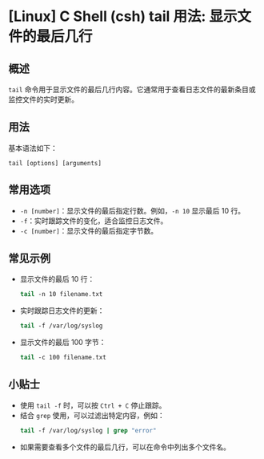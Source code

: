 # [Linux] C Shell (csh) tail 用法: 显示文件的最后几行

## 概述
`tail` 命令用于显示文件的最后几行内容。它通常用于查看日志文件的最新条目或监控文件的实时更新。

## 用法
基本语法如下：
```
tail [options] [arguments]
```

## 常用选项
- `-n [number]`：显示文件的最后指定行数。例如，`-n 10` 显示最后 10 行。
- `-f`：实时跟踪文件的变化，适合监控日志文件。
- `-c [number]`：显示文件的最后指定字节数。

## 常见示例
- 显示文件的最后 10 行：
  ```csh
  tail -n 10 filename.txt
  ```

- 实时跟踪日志文件的更新：
  ```csh
  tail -f /var/log/syslog
  ```

- 显示文件的最后 100 字节：
  ```csh
  tail -c 100 filename.txt
  ```

## 小贴士
- 使用 `tail -f` 时，可以按 `Ctrl + C` 停止跟踪。
- 结合 `grep` 使用，可以过滤出特定内容，例如：
  ```csh
  tail -f /var/log/syslog | grep "error"
  ```
- 如果需要查看多个文件的最后几行，可以在命令中列出多个文件名。